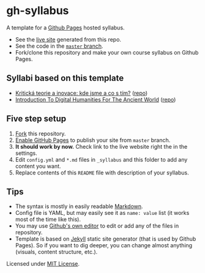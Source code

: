 # gh-syllabus

A template for a [Github Pages](https://pages.github.com) hosted syllabus.

- See the [live site](https://jan-martinek.github.io/gh-syllabus/) generated from this repo.
- See the code in the [`master` branch](https://github.com/jan-martinek/gh-syllabus/tree/gh-pages).
- Fork/clone this repository and make your own course syllabus on Github Pages.

## Syllabi based on this template

- [Kritická teorie a inovace: kde jsme a co s tím?](https://jan-martinek.github.io/ktai2017/) ([repo](https://github.com/jan-martinek/ktai2017))
- [Introduction To Digital Humanities For The Ancient World](https://isaw-ga-3024.github.io/isaw-dh-syllabus/) ([repo](https://github.com/isaw-ga-3024/isaw-dh-syllabus))

## Five step setup

1. [Fork](https://guides.github.com/activities/forking/) this repository.
2. [Enable GitHub Pages](https://help.github.com/articles/configuring-a-publishing-source-for-github-pages/#enabling-github-pages-to-publish-your-site-from-master-or-gh-pages) to publish your site from `master` branch. 
3. **It should work by now.** Check link to the live website right the in the settings.
4. Edit `config.yml` and `*.md` files in `_syllabus` and this folder to add any content you want.
5. Replace contents of this `README` file with description of your syllabus.

## Tips

- The syntax is mostly in easily readable [Markdown](http://markdown-guide.readthedocs.io/en/latest/basics.html). 
- Config file is YAML, but may easily see it as `name: value` list (it works most of the time like this). 
- You may use [Github's own editor](https://help.github.com/articles/editing-files-in-your-repository/) to edit or add any of the files in repository.
- Template is based on [Jekyll](https://jekyllrb.com) static site generator (that is used by Github Pages). So if you want to dig deeper, you can change almost anything (visuals, content structure, etc.).



Licensed under [MIT License](./LICENSE).
